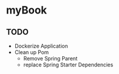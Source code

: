 # myBook

## TODO
- Dockerize Application
- Clean up Pom
  - Remove Spring Parent
  - replace Spring Starter Dependencies